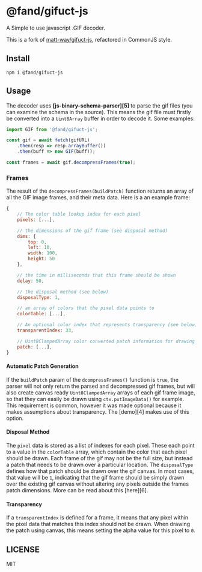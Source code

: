 # @fand/gifuct-js

A Simple to use javascript .GIF decoder.

This is a fork of [matt-way/gifuct-js](https://github.com/matt-way/gifuct-js), refactored in CommonJS style.


## Install

```
npm i @fand/gifuct-js
```

## Usage

The decoder uses **[js-binary-schema-parser][5]** to parse the gif files (you can examine the schema in the source).
This means the gif file must firstly be converted into a `Uint8Array` buffer in order to decode it. Some examples:


```typescript
import GIF from '@fand/gifuct-js';

const gif = await fetch(gifURL)
    .then(resp => resp.arrayBuffer())
    .then(buff => new GIF(buff));

const frames = await gif.decompressFrames(true);
```

### Frames

The result of the `decompressFrames(buildPatch)` function returns an array of all the GIF image frames, and their meta data. Here is a an example frame:

```js
{
    // The color table lookup index for each pixel
    pixels: [...],

    // the dimensions of the gif frame (see disposal method)
    dims: {
        top: 0,
        left: 10,
        width: 100,
        height: 50
    },

    // the time in milliseconds that this frame should be shown
    delay: 50,

    // the disposal method (see below)
    disposalType: 1,

    // an array of colors that the pixel data points to
    colorTable: [...],

    // An optional color index that represents transparency (see below)
    transparentIndex: 33,

    // Uint8ClampedArray color converted patch information for drawing
    patch: [...],
}
```

#### Automatic Patch Generation

If the `buildPatch` param of the `dcompressFrames()` function is `true`, the parser will not only return the parsed and decompressed gif frames, but will also create canvas ready `Uint8ClampedArray` arrays of each gif frame image, so that they can easily be drawn using `ctx.putImageData()` for example. This requirement is common, however it was made optional because it makes assumptions about transparency. The [demo][4] makes use of this option.

#### Disposal Method

The `pixel` data is stored as a list of indexes for each pixel. These each point to a value in the `colorTable` array, which contain the color that each pixel should be drawn. Each frame of the gif may not be the full size, but instead a patch that needs to be drawn over a particular location. The `disposalType` defines how that patch should be drawn over the gif canvas. In most cases, that value will be `1`, indicating that the gif frame should be simply drawn over the existing gif canvas without altering any pixels outside the frames patch dimensions. More can be read about this [here][6].

#### Transparency

If a `transparentIndex` is defined for a frame, it means that any pixel within the pixel data that matches this index should not be drawn. When drawing the patch using canvas, this means setting the alpha value for this pixel to `0`.

## LICENSE

MIT
